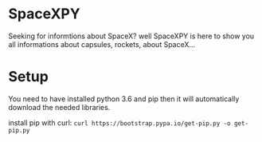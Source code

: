 # SpaceXPY
Seeking for informtions about SpaceX? well SpaceXPY is here to show you all informations about capsules, rockets, about SpaceX...

# Setup
You need to have installed python 3.6 and pip
then it will automatically download the needed libraries.

install pip with curl:
`curl https://bootstrap.pypa.io/get-pip.py -o get-pip.py`
